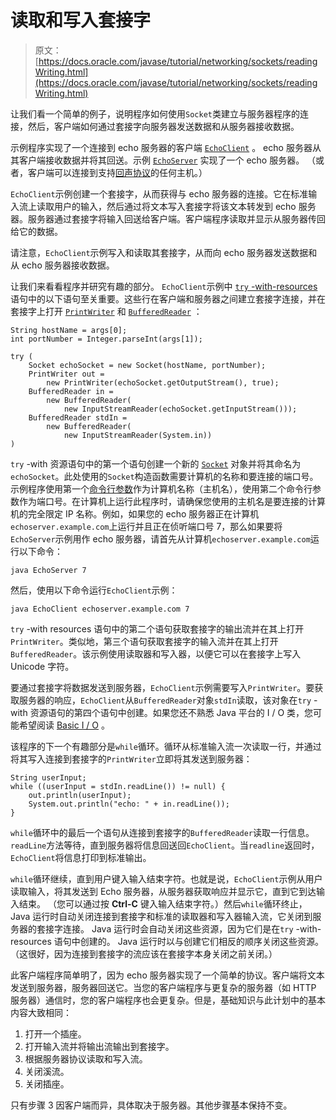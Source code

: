# 读取和写入套接字

> 原文： [https://docs.oracle.com/javase/tutorial/networking/sockets/readingWriting.html](https://docs.oracle.com/javase/tutorial/networking/sockets/readingWriting.html)

让我们看一个简单的例子，说明程序如何使用`Socket`类建立与服务器程序的连接，然后，客户端如何通过套接字向服务器发送数据和从服务器接收数据。

示例程序实现了一个连接到 echo 服务器的客户端 [`EchoClient`](examples/EchoClient.java) 。 echo 服务器从其客户端接收数据并将其回送。示例 [`EchoServer`](examples/EchoServer.java) 实现了一个 echo 服务器。 （或者，客户端可以连接到支持[回声协议](http://tools.ietf.org/html/rfc862)的任何主机。）

`EchoClient`示例创建一个套接字，从而获得与 echo 服务器的连接。它在标准输入流上读取用户的输入，然后通过将文本写入套接字将该文本转发到 echo 服务器。服务器通过套接字将输入回送给客户端。客户端程序读取并显示从服务器传回给它的数据。

请注意，`EchoClient`示例写入和读取其套接字，从而向 echo 服务器发送数据和从 echo 服务器接收数据。

让我们来看看程序并研究有趣的部分。 `EchoClient`示例中 [`try` -with-resources](../../essential/exceptions/tryResourceClose.html) 语句中的以下语句至关重要。这些行在客户端和服务器之间建立套接字连接，并在套接字上打开 [`PrintWriter`](https://docs.oracle.com/javase/8/docs/api/java/io/PrintWriter.html) 和 [`BufferedReader`](https://docs.oracle.com/javase/8/docs/api/java/io/BufferedReader.html) ：

```
String hostName = args[0];
int portNumber = Integer.parseInt(args[1]);

try (
    Socket echoSocket = new Socket(hostName, portNumber);
    PrintWriter out =
        new PrintWriter(echoSocket.getOutputStream(), true);
    BufferedReader in =
        new BufferedReader(
            new InputStreamReader(echoSocket.getInputStream()));
    BufferedReader stdIn =
        new BufferedReader(
            new InputStreamReader(System.in))
)

```

`try` -with 资源语句中的第一个语句创建一个新的 [`Socket`](https://docs.oracle.com/javase/8/docs/api/java/net/Socket.html) 对象并将其命名为`echoSocket`。此处使用的`Socket`构造函数需要计算机的名称和要连接的端口号。示例程序使用第一个[命令行参数](../../essential/environment/cmdLineArgs.html)作为计算机名称（主机名），使用第二个命令行参数作为端口号。在计算机上运行此程序时，请确保您使用的主机名是要连接的计算机的完全限定 IP 名称。例如，如果您的 echo 服务器正在计算机`echoserver.example.com`上运行并且正在侦听端口号 7，那么如果要将`EchoServer`示例用作 echo 服务器，请首先从计算机`echoserver.example.com`运行以下命令：

```
java EchoServer 7

```

然后，使用以下命令运行`EchoClient`示例：

```
java EchoClient echoserver.example.com 7

```

`try` -with resources 语句中的第二个语句获取套接字的输出流并在其上打开`PrintWriter`。类似地，第三个语句获取套接字的输入流并在其上打开`BufferedReader`。该示例使用读取器和写入器，以便它可以在套接字上写入 Unicode 字符。

要通过套接字将数据发送到服务器，`EchoClient`示例需要写入`PrintWriter`。要获取服务器的响应，`EchoClient`从`BufferedReader`对象`stdIn`读取，该对象在`try` -with 资源语句的第四个语句中创建。如果您还不熟悉 Java 平台的 I / O 类，您可能希望阅读 [Basic I / O](../../essential/io/index.html) 。

该程序的下一个有趣部分是`while`循环。循环从标准输入流一次读取一行，并通过将其写入连接到套接字的`PrintWriter`立即将其发送到服务器：

```
String userInput;
while ((userInput = stdIn.readLine()) != null) {
    out.println(userInput);
    System.out.println("echo: " + in.readLine());
}

```

`while`循环中的最后一个语句从连接到套接字的`BufferedReader`读取一行信息。 `readLine`方法等待，直到服务器将信息回送回`EchoClient`。当`readline`返回时，`EchoClient`将信息打印到标准输出。

`while`循环继续，直到用户键入输入结束字符。也就是说，`EchoClient`示例从用户读取输入，将其发送到 Echo 服务器，从服务器获取响应并显示它，直到它到达输入结束。 （您可以通过按 **Ctrl-C** 键入输入结束字符。）然后`while`循环终止，Java 运行时自动关闭连接到套接字和标准的读取器和写入器输入流，它关闭到服务器的套接字连接。 Java 运行时会自动关闭这些资源，因为它们是在`try` -with-resources 语句中创建的。 Java 运行时以与创建它们相反的顺序关闭这些资源。 （这很好，因为连接到套接字的流应该在套接字本身关闭之前关闭。）

此客户端程序简单明了，因为 echo 服务器实现了一个简单的协议。客户端将文本发送到服务器，服务器回送它。当您的客户端程序与更复杂的服务器（如 HTTP 服务器）通信时，您的客户端程序也会更复杂。但是，基础知识与此计划中的基本内容大致相同：

1.  打开一个插座。
2.  打开输入流并将输出流输出到套接字。
3.  根据服务器协议读取和写入流。
4.  关闭溪流。
5.  关闭插座。

只有步骤 3 因客户端而异，具体取决于服务器。其他步骤基本保持不变。